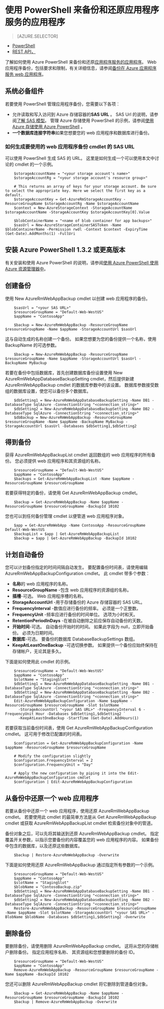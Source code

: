 <properties
    pageTitle="使用 PowerShell 来备份和还原应用程序服务的应用程序"
    description="了解如何使用 PowerShell 来备份和还原在 Azure 应用程序服务的应用程序"
    services="app-service"
    documentationCenter=""
    authors="NKing92"
    manager="wpickett"
    editor="" />

<tags
    ms.service="app-service"
    ms.workload="na"
    ms.tgt_pltfrm="na"
    ms.devlang="na"
    ms.topic="article"
    ms.date="08/10/2016"
    ms.author="nicking"/>
# <a name="use-powershell-to-back-up-and-restore-app-service-apps"></a>使用 PowerShell 来备份和还原应用程序服务的应用程序

> [AZURE.SELECTOR]
- [PowerShell](app-service-powershell-backup.md)
- [REST API，](../app-service-web/websites-csm-backup.md)

了解如何使用 Azure PowerShell 来备份和还原[应用程序服务的应用程序](https://azure.microsoft.com/services/app-service/web/)。 Web 应用程序备份，包括要求和限制，有关详细信息，请参阅[备份在 Azure 应用程序服务 web 应用程序](../app-service-web/web-sites-backup.md)。

## <a name="prerequisites"></a>系统必备组件
若要使用 PowerShell 管理应用程序备份，您需要以下各项︰

- 允许读取和写入访问到 Azure 存储容器的**SAS URL** 。 SAS Url 的说明，请参阅[了解 SAS 模型](../storage/storage-dotnet-shared-access-signature-part-1.md)。 管理 Azure 存储使用 PowerShell 的示例，请参阅[使用 Azure 存储使用 Azure PowerShell](../storage/storage-powershell-guide-full.md) 。
- **一个数据库连接字符串**如果您想要您的 web 应用程序和数据库进行备份。

### <a name="how-to-generate-a-sas-url-to-use-with-the-web-app-backup-cmdlets"></a>如何生成要使用的 web 应用程序备份 cmdlet 的 SAS URL
可以使用 PowerShell 生成 SAS 的 URL。 这里是如何生成一个可以使用本文中讨论的 cmdlet 的一个示例。

        $storageAccountName = "<your storage account's name>"
        $storageAccountRg = "<your storage account's resource group>"

        # This returns an array of keys for your storage account. Be sure to select the appropriate key. Here we select the first key as a default.
        $storageAccountKey = Get-AzureRmStorageAccountKey -ResourceGroupName $storageAccountRg -Name $storageAccountName
        $context = New-AzureStorageContext -StorageAccountName $storageAccountName -StorageAccountKey $storageAccountKey[0].Value

        $blobContainerName = "<name of blob container for app backups>"
        $sasUrl = New-AzureStorageContainerSASToken -Name $blobContainerName -Permission rwdl -Context $context -ExpiryTime (Get-Date).AddMonths(1) -FullUri

## <a name="install-azure-powershell-132-or-greater"></a>安装 Azure PowerShell 1.3.2 或更高版本

有关安装和使用 Azure PowerShell 的说明，请参阅[使用 Azure PowerShell 使用 Azure 资源管理器中](../powershell-install-configure.md)。

## <a name="create-a-backup"></a>创建备份

使用 New AzureRmWebAppBackup cmdlet 以创建 web 应用程序的备份。

        $sasUrl = "<your SAS URL>"
        $resourceGroupName = "Default-Web-WestUS"
        $appName = "ContosoApp"

        $backup = New-AzureRmWebAppBackup -ResourceGroupName $resourceGroupName -Name $appName -StorageAccountUrl $sasUrl

这与自动生成的名称创建一个备份。 如果您想要为您的备份提供一个名称，使用 BackupName 的可选参数。

        $backup = New-AzureRmWebAppBackup -ResourceGroupName $resourceGroupName -Name $appName -StorageAccountUrl $sasUrl -BackupName MyBackup

若要在备份中包括数据库，首先创建数据库备份设置使用 New AzureRmWebAppDatabaseBackupSetting cmdlet，然后提供新建 AzureRmWebAppBackup cmdlet 的数据库参数中的该设置。 数据库参数接受数组的数据库设置，使您可以备份多个数据库。

        $dbSetting1 = New-AzureRmWebAppDatabaseBackupSetting -Name DB1 -DatabaseType SqlAzure -ConnectionString "<connection_string>"
        $dbSetting2 = New-AzureRmWebAppDatabaseBackupSetting -Name DB2 -DatabaseType SqlAzure -ConnectionString "<connection_string>"
        $dbBackup = New-AzureRmWebAppBackup -ResourceGroupName $resourceGroupName -Name $appName -BackupName MyBackup -StorageAccountUrl $sasUrl -Databases $dbSetting1,$dbSetting2

## <a name="get-backups"></a>得到备份

获得 AzureRmWebAppBackupList cmdlet 返回数组的 web 应用程序的所有备份。 您必须提供 web 应用程序和其资源组的名称。

        $resourceGroupName = "Default-Web-WestUS"
        $appName = "ContosoApp"
        $backups = Get-AzureRmWebAppBackupList -Name $appName -ResourceGroupName $resourceGroupName

若要获得特定的备份，请使用 Get AzureRmWebAppBackup cmdlet。

        $backup = Get-AzureRmWebAppBackup -Name $appName -ResourceGroupName $resourceGroupName -BackupId 10102

您也可以到任何备份管理 cmdlet 以便管道 web 应用程序对象。

        $app = Get-AzureRmWebApp -Name ContosoApp -ResourceGroupName Default-Web-WestUS
        $backupList = $app | Get-AzureRmWebAppBackupList
        $backup = $app | Get-AzureRmWebAppBackup -BackupId 10102

## <a name="schedule-automatic-backups"></a>计划自动备份

您可以计划备份指定的时间间隔自动发生。 要配置备份时间表，请使用编辑 AzureRmWebAppBackupConfiguration cmdlet。 此 cmdlet 带多个参数︰

- **名称**的 web 应用程序的名称。
- **ResourceGroupName** -包含 web 应用程序的资源组的名称。
- **插槽**-可选。 Web 应用程序槽的名称。
- **StorageAccountUrl** -用于存储备份的 Azure 存储容器的 SAS URL。
- **FrequencyInterval** -数值应进行备份的频率。 必须是一个正整数。
- **FrequencyUnit** -频率应进行备份的时间单位。 选项为小时和天。
- **RetentionPeriodInDays** -在被自动删除之前应保存自动备份的天数。
- **开始时间**-可选。 自动备份开始时的时间。 如果此字段为 null，立即开始备份。 必须为日期时间。
- **数据库**-可选。 要备份的数据库 DatabaseBackupSettings 数组。
- **KeepAtLeastOneBackup** -可选切换参数。 如果提供一个备份应始终保持在存储帐户，无论其是多久。

下面是如何使用此 cmdlet 的示例。

        $resourceGroupName = "Default-Web-WestUS"
        $appName = "ContosoApp"
        $slotName = "StagingSlot"
        $dbSetting1 = New-AzureRmWebAppDatabaseBackupSetting -Name DB1 -DatabaseType SqlAzure -ConnectionString "<connection_string>"
        $dbSetting2 = New-AzureRmWebAppDatabaseBackupSetting -Name DB2 -DatabaseType SqlAzure -ConnectionString "<connection_string>"
        Edit-AzureRmWebAppBackupConfiguration -Name $appName -ResourceGroupName $resourceGroupName -Slot $slotName `
          -StorageAccountUrl "<your SAS URL>" -FrequencyInterval 6 -FrequencyUnit Hour -Databases $dbSetting1,$dbSetting2 `
          -KeepAtLeastOneBackup -StartTime (Get-Date).AddHours(1)

若要获取当前备份时间表，使用 Get AzureRmWebAppBackupConfiguration cmdlet。 这可用于修改已配置的时间表。

        $configuration = Get-AzureRmWebAppBackupConfiguration -Name $appName -ResourceGroupName $resourceGroupName

        # Modify the configuration slightly
        $configuration.FrequencyInterval = 2
        $configuration.FrequencyUnit = "Day"

        # Apply the new configuration by piping it into the Edit-AzureRmWebAppBackupConfiguration cmdlet
        $configuration | Edit-AzureRmWebAppBackupConfiguration

## <a name="restore-a-web-app-from-a-backup"></a>从备份中还原一个 web 应用程序

若要从备份中还原一个 web 应用程序，使用还原 AzureRmWebAppBackup cmdlet。 若要使用此 cmdlet 的最简单方法是从 Get AzureRmWebAppBackup cmdlet 或获取 AzureRmWebAppBackupList cmdlet 检索备份对象中的管道。

备份对象之后，可以先将其输送到还原 AzureRmWebAppBackup cmdlet。 指定覆盖开关参数，以指示您要备份的内容覆盖您的 web 应用程序的内容。 如果备份中包含的数据库，以及还原这些数据库。

        $backup | Restore-AzureRmWebAppBackup -Overwrite

下面是如何使用还原 AzureRmWebAppBackup 通过指定所有参数的一个示例。

        $resourceGroupName = "Default-Web-WestUS"
        $appName = "ContosoApp"
        $slotName = "StagingSlot"
        $blobName = "ContosoBackup.zip"
        $dbSetting1 = New-AzureRmWebAppDatabaseBackupSetting -Name DB1 -DatabaseType SqlAzure -ConnectionString "<connection_string>"
        $dbSetting2 = New-AzureRmWebAppDatabaseBackupSetting -Name DB2 -DatabaseType SqlAzure -ConnectionString "<connection_string>"
        Restore-AzureRmWebAppBackup -ResourceGroupName $resourceGroupName -Name $appName -Slot $slotName -StorageAccountUrl "<your SAS URL>" -BlobName $blobName -Databases $dbSetting1,$dbSetting2 -Overwrite

## <a name="delete-a-backup"></a>删除备份

要删除备份，请使用删除 AzureRmWebAppBackup cmdlet。 这将从您的存储帐户删除备份。 指定应用程序名称、 其资源组和您想要删除的备份 ID。

        $resourceGroupName = "Default-Web-WestUS"
        $appName = "ContosoApp"
        Remove-AzureRmWebAppBackup -ResourceGroupName $resourceGroupName -Name $appName -BackupId 10102

您还可以删除 AzureRmWebAppBackup cmdlet 将它删除到管道备份对象。

        $backup = Get-AzureRmWebAppBackup -Name $appName -ResourceGroupName $resourceGroupName -BackupId 10102
        $backup | Remove-AzureRmWebAppBackup -Overwrite
